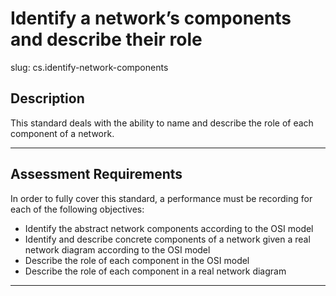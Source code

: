 # Identify a network’s components and describe their role

slug: cs.identify-network-components

## Description
This standard deals with the ability to name and describe the role of each component of a network.


---
## Assessment Requirements
In order to fully cover this standard, a performance must be recording for each of the following objectives:

- Identify the abstract network components according to the OSI model
- Identify and describe concrete components of a network given a real network diagram according to the OSI model
- Describe the role of each component in the OSI model
- Describe the role of each component in a real network diagram


---
